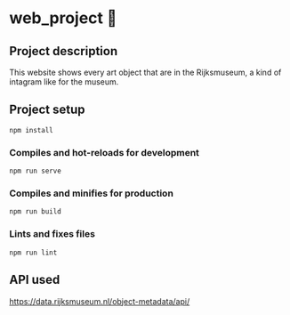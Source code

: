 # web_project 🎨

## Project description
This website shows every art object that are in the Rijksmuseum, a kind of intagram like for the museum.

## Project setup
```
npm install
```

### Compiles and hot-reloads for development
```
npm run serve
```

### Compiles and minifies for production
```
npm run build
```

### Lints and fixes files
```
npm run lint
```

## API used
https://data.rijksmuseum.nl/object-metadata/api/
